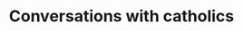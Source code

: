 ---
layout: post
title: 'Conversations with catholics'
story: 'http://www.bostonglobe.com/2013/12/21/conversations/vW4HIzm4x0CrkU4L7QaXfP/story.html'
text: 'Interactive video portraits of local catholics discussing the new Pope Francis.'
vimeo: '<iframe src="//player.vimeo.com/video/92555720?title=0&amp;byline=0&amp;portrait=0&amp;color=ffffff" width="640" height="555" frameborder="0" webkitallowfullscreen mozallowfullscreen allowfullscreen></iframe>'
---